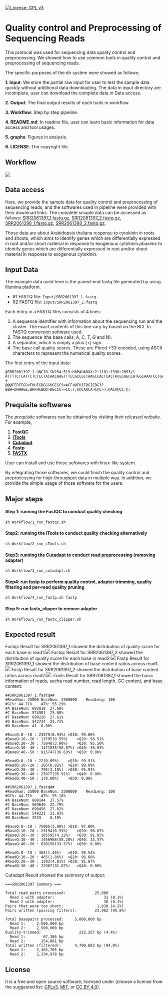 [![License: GPL v3](https://img.shields.io/badge/License-GPL%20v3-blue.svg)](http://www.gnu.org/licenses/gpl-3.0)

# Quality control and Preprocessing of Sequencing Reads

This protocal was used for sequencing data quality control and preprocessing. We showed how to use common tools in quality control and preprocessing of sequencing reads.

The specific purposes of the dir system were showed as follows:

  __1. Input__: We store the partial raw input for user to test the sample data quickly without additional data downloading.  The data in input directory are incomplete, user can download the complete data in Data access.
  
  __2. Output__: The final output results of each tools in workflow.
  
  __3. Workflow__: Step by step pipeline. 
  
  __4. README.md__: In readme file, user can learn basic information for data access and tool usages.
  
 
  __5. graphs__: Figures in analysis.
  
  __6. LICENSE__: The copyright file.


## Workflow

![](Workflow/workflow.svg)



## Data access

Here, we provide the sample data for quality control and preprocessing of sequencing reads, and the softwares used in pipeline were provided with their download links.
The complete smaple data can be accessed as follows:
[SRR2061397_1.fastq.gz](http://ftp.sra.ebi.ac.uk/vol1/fastq/SRR206/007/SRR2061397/SRR2061397_1.fastq.gz),
[SRR2061397_2.fastq.gz](http://ftp.sra.ebi.ac.uk/vol1/fastq/SRR206/007/SRR2061397/SRR2061397_2.fastq.gz), 
[SRR2061398_1.fastq.gz](http://ftp.sra.ebi.ac.uk/vol1/fastq/SRR206/008/SRR2061398/SRR2061398_1.fastq.gz), 
[SRR2061398_2.fastq.gz](http://ftp.sra.ebi.ac.uk/vol1/fastq/SRR206/008/SRR2061398/SRR2061398_2.fastq.gz). 

Those data are about Arabidopsis thaliana response to cytokinin in roots and shoots, which aims to identify genes which are differentially expressed in root and/or shoot material in response to exogenous cytokinin.pbaaims to identify genes which are differentially expressed in root and/or shoot material in response to exogenous cytokinin.

## Input Data

The example data used here is the paired-end fastq file generated by using Illumina platform.  

- R1 FASTQ file: `Input/SRR2061397_1.fastq`  
- R2 FASTQ file: `Input/SRR2061397_2.fastq`  

Each entry in a FASTQ files consists of 4 lines:  

1. A sequence identifier with information about the sequencing run and the cluster. The exact contents of this line vary by based on the BCL to FASTQ conversion software used.  
2. The sequence (the base calls; A, C, T, G and N).  
3. A separator, which is simply a plus (+) sign.  
4. The base call quality scores. These are Phred +33 encoded, using ASCII characters to represent the numerical quality scores.  

The first entry of the input data:
```
@SRR2061397.1 UNC10-SN254:519:H8PAHADXX:2:1101:1390:2053/1
ATTTTCTCATTCTCTCCTACAACAAGTTTCCGCCGCTAAGCCACTCACTACGCAGCCATGGCAAATCCTGACCATGTTTCAGATGTGCTACATAATTTGT
+
@@@FFDFFGD<FHHIGBGGGHGEGC9<ACF<@FHIFDGIEDG3?BBH=DHHHGE;BHFHCBDD>DECCC>>CC;(;@@CAACA>C@C>>;@ACA@CC:@:
```

## Prequisite softwares

The prequisite softwares can be obtained by visiting their released website. For example,
1. [__FastQC__](https://codeload.github.com/s-andrews/FastQC/zip/refs/heads/master)
2. [__iTools__](https://github.com/BGI-shenzhen/Reseqtools/blob/master/iTools_Code20180520.tar.gz)
3. [__Cutadapt__](https://codeload.github.com/jamescasbon/cutadapt/zip/refs/heads/master)
4. [__Fastp__](https://codeload.github.com/OpenGene/fastp/zip/refs/heads/master)
5. [__FASTX__](https://codeload.github.com/agordon/fastx_toolkit/zip/refs/heads/master)

User can install and use those softwares with linux-like system.

By integrating those softwares, we could finish the quality control and preprocessing for high-throughput data in multiple way. In addition, we provide the simple usage of those software for the users.

## Major steps

#### Step 1: running the FastQC to conduct quality checking

```
sh Workflow/1_run_fastqc.sh
```

#### Step2: running the iTools to conduct quality checking alternatively

```
sh Workflow/2_run_iTools.sh
```

#### Step3: running the Cutadapt to conduct read preprocessing (removing adapter)

```
sh Workflow/3_run_cutadapt.sh
```
#### Step4: run fastp to perform quality control, adapter trimming, quality filtering and per-read quality pruning

```
sh Workflow/4_run_fastp.sh fastp
```
#### Step 5: run fastx_clipper to remove adapter

```
sh Workflow/5_run_fastx_clipper.sh
```

## Expected result

Fastqc Result for SRR2061397_1 showed the distribution of quality score for each base in read1:![](graphs/fastqc1.png)
Fastqc Result for SRR2061397_2 showed the distribution of quality score for each base in read2:![](graphs/fastqc2.png)
Fastp Result for SRR2061397_1 showed the distribution of base content ratios across read1:![](graphs/fastp_after1.png)
Fastp Result for SRR2061397_2 showed the distribution of base content ratios across read2:![](graphs/fastp_after2.png)
iTools Result for SRR2061397_1 showed the basic information of reads, sucha read number, read length, GC content, and base content:
```
##SRR2061397_1.fastq##
#ReadNum: 25000	BaseNum: 2500000	ReadLeng: 100
#GC%: 44.71%	AT%: 55.29%
#A BaseNum: 692018	27.68%
#C BaseNum: 574981	23.00%
#T BaseNum: 690226	27.61%
#G BaseNum: 542734	21.71%
#N BaseNum: 41	0.00%

#BaseQ:0--10 : 23575(0.94%)	>Q10: 99.06%
#BaseQ:10--20 : 13795(0.55%)	>Q20: 98.51%
#BaseQ:20--30 : 75048(3.00%)	>Q30: 95.50%
#BaseQ:30--40 : 1471835(58.87%)	>Q40: 36.63%
#BaseQ:40--50 : 915747(36.63%)	>Q50: 0.00%

#ReadQ:0--10 : 22(0.09%)	>Q10: 99.91%
#ReadQ:10--20 : 205(0.82%)	>Q20: 99.09%
#ReadQ:20--30 : 795(3.18%)	>Q30: 95.91%
#ReadQ:30--40 : 23977(95.91%)	>Q40: 0.00%
#ReadQ:40--50 : 1(0.00%)	>Q50: 0.00%

##SRR2061397_2.fastq##
#ReadNum: 25000	BaseNum: 2500000	ReadLeng: 100
#GC%: 44.71%	AT%: 55.18%
#A BaseNum: 689144	27.57%
#C BaseNum: 569646	22.79%
#T BaseNum: 690456	27.62%
#G BaseNum: 548221	21.93%
#N BaseNum: 2533	0.10%

#BaseQ:0--10 : 75065(3.00%)	>Q10: 97.00%
#BaseQ:10--20 : 23194(0.93%)	>Q20: 96.07%
#BaseQ:20--30 : 105595(4.22%)	>Q30: 91.85%
#BaseQ:30--40 : 1456988(58.28%)	>Q40: 33.57%
#BaseQ:40--50 : 839158(33.57%)	>Q50: 0.00%

#ReadQ:0--10 : 365(1.46%)	>Q10: 98.54%
#ReadQ:10--20 : 465(1.86%)	>Q20: 96.68%
#ReadQ:20--30 : 1203(4.81%)	>Q30: 91.87%
#ReadQ:30--40 : 22967(91.87%)	>Q40: 0.00%

```
Cutadapt Result showed the summary of output:
```
===SRR2061397 Summary ===

Total read pairs processed:             25,000
  Read 1 with adapter:                      31 (0.1%)
  Read 2 with adapter:                      30 (0.1%)
Pairs that were too short:               1,038 (4.2%)
Pairs written (passing filters):        23,962 (95.8%)

Total basepairs processed:     5,000,000 bp
  Read 1:     2,500,000 bp
  Read 2:     2,500,000 bp
Quality-trimmed:                 222,267 bp (4.4%)
  Read 1:        67,386 bp
  Read 2:       154,881 bp
Total written (filtered):      4,700,683 bp (94.0%)
  Read 1:     2,365,705 bp
  Read 2:     2,334,978 bp
```
## License
It is a free and open source software, licensed under []() (choose a license from the suggested list:  [GPLv3](https://github.com/github/choosealicense.com/blob/gh-pages/_licenses/gpl-3.0.txt), [MIT](https://github.com/github/choosealicense.com/blob/gh-pages/LICENSE.md), or [CC BY 4.0](https://github.com/github/choosealicense.com/blob/gh-pages/_licenses/cc-by-4.0.txt)).
